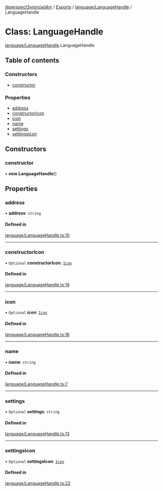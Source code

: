 [@perspect3vism/ad4m](../README.md) / [Exports](../modules.md) / [language/LanguageHandle](../modules/language_LanguageHandle.md) / LanguageHandle

# Class: LanguageHandle

[language/LanguageHandle](../modules/language_LanguageHandle.md).LanguageHandle

## Table of contents

### Constructors

- [constructor](language_LanguageHandle.LanguageHandle.md#constructor)

### Properties

- [address](language_LanguageHandle.LanguageHandle.md#address)
- [constructorIcon](language_LanguageHandle.LanguageHandle.md#constructoricon)
- [icon](language_LanguageHandle.LanguageHandle.md#icon)
- [name](language_LanguageHandle.LanguageHandle.md#name)
- [settings](language_LanguageHandle.LanguageHandle.md#settings)
- [settingsIcon](language_LanguageHandle.LanguageHandle.md#settingsicon)

## Constructors

### constructor

• **new LanguageHandle**()

## Properties

### address

• **address**: `string`

#### Defined in

[language/LanguageHandle.ts:10](https://github.com/perspect3vism/ad4m/blob/b065749/src/language/LanguageHandle.ts#L10)

___

### constructorIcon

• `Optional` **constructorIcon**: [`Icon`](language_Icon.Icon.md)

#### Defined in

[language/LanguageHandle.ts:19](https://github.com/perspect3vism/ad4m/blob/b065749/src/language/LanguageHandle.ts#L19)

___

### icon

• `Optional` **icon**: [`Icon`](language_Icon.Icon.md)

#### Defined in

[language/LanguageHandle.ts:16](https://github.com/perspect3vism/ad4m/blob/b065749/src/language/LanguageHandle.ts#L16)

___

### name

• **name**: `string`

#### Defined in

[language/LanguageHandle.ts:7](https://github.com/perspect3vism/ad4m/blob/b065749/src/language/LanguageHandle.ts#L7)

___

### settings

• `Optional` **settings**: `string`

#### Defined in

[language/LanguageHandle.ts:13](https://github.com/perspect3vism/ad4m/blob/b065749/src/language/LanguageHandle.ts#L13)

___

### settingsIcon

• `Optional` **settingsIcon**: [`Icon`](language_Icon.Icon.md)

#### Defined in

[language/LanguageHandle.ts:22](https://github.com/perspect3vism/ad4m/blob/b065749/src/language/LanguageHandle.ts#L22)
